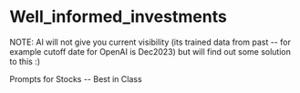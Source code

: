 # Well_informed_investments

NOTE: AI will not give you current visibility (its trained data from past -- for example cutoff date for OpenAI is Dec2023) but will find out some solution to this :)

Prompts for Stocks -- Best in Class
